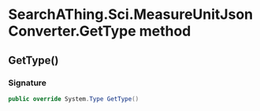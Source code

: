 # SearchAThing.Sci.MeasureUnitJsonConverter.GetType method
## GetType()
### Signature
```csharp
public override System.Type GetType()
```
